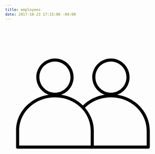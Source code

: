```yaml
---
title: employees
date: 2017-10-23 17:15:00 -04:00
---
```


<svg version="1.1"
	 id="Layer_1" xmlns:cc="http://creativecommons.org/ns#" xmlns:dc="http://purl.org/dc/elements/1.1/" xmlns:inkscape="http://www.inkscape.org/namespaces/inkscape" xmlns:rdf="http://www.w3.org/1999/02/22-rdf-syntax-ns#" xmlns:sodipodi="http://sodipodi.sourceforge.net/DTD/sodipodi-0.dtd" xmlns:svg="http://www.w3.org/2000/svg"
	 xmlns="http://www.w3.org/2000/svg" xmlns:xlink="http://www.w3.org/1999/xlink" x="0px" y="0px" viewBox="0 0 100 100"
	 style="enable-background:new 0 0 100 100;" xml:space="preserve">
<g transform="translate(0,-952.36218)">
	<path d="M32,973.4c-6.6,0-12,5.4-12,12c0,5.2,3.4,9.7,8,11.3c-11.9,1.8-21,11.3-21,23.1v10.6c0,0.6,0.4,1,1,1h84c0.6,0,1-0.4,1-1
		v-10.6c0-11.7-9.1-21.3-21-23.1c4.7-1.6,8-6.1,8-11.3c0-6.6-5.4-12-12-12c-6.6,0-12,5.4-12,12c0,5.2,3.4,9.7,8,11.3
		c-5.5,0.8-10.3,3.3-14,6.9c-3.7-3.6-8.6-6.1-14-6.9c4.7-1.6,8-6.1,8-11.3C44,978.7,38.6,973.4,32,973.4z M32,975.4
		c5.5,0,10,4.5,10,10c0,5.5-4.5,10-10,10c-5.5,0-10-4.5-10-10C22,979.8,26.5,975.4,32,975.4z M68,975.4c5.5,0,10,4.5,10,10
		c0,5.5-4.5,10-10,10c-5.5,0-10-4.5-10-10C58,979.8,62.5,975.4,68,975.4z M32,998.4c12.8,0,23,9.5,23,21.4v9.6H9v-9.6
		C9,1007.9,19.2,998.4,32,998.4z M68,998.4c12.8,0,23,9.6,23,21.4v9.6H57v-9.6c0-5.6-2.2-10.7-5.7-14.7
		C55.5,1000.9,61.4,998.4,68,998.4z"/>
</g>
</svg>
